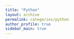 ```yaml
---
title: "Python"
layout: archive
permalink: categories/python
author_profile: true
sidebar_main: true
---
```


